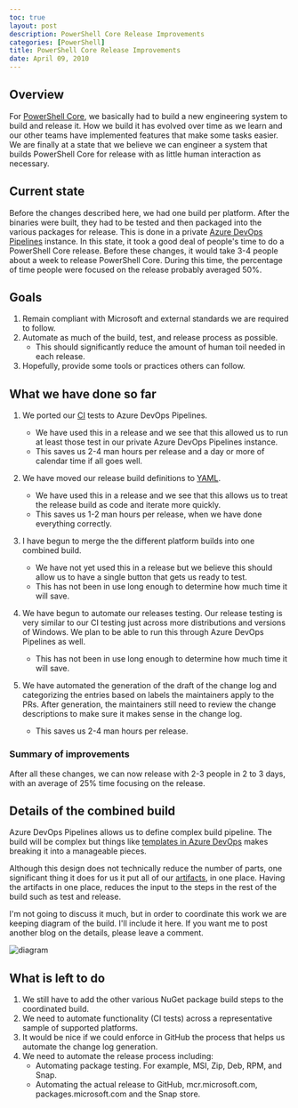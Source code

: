 ```yaml
---
toc: true
layout: post
description: PowerShell Core Release Improvements
categories: [PowerShell]
title: PowerShell Core Release Improvements
date: April 09, 2010
---
```


## Overview

For [PowerShell Core](https://github.com/powershell/powershell), we basically had to build a new engineering system to build and release it.  How we build it has evolved over time as we learn and our other teams have implemented features that make some tasks easier.  We are finally at a state that we believe we can engineer a system that builds PowerShell Core for release with as little human interaction as necessary.

## Current state

Before the changes described here, we had one build per platform.  After the binaries were built, they had to be tested and then packaged into the various packages for release.  This is done in a private [Azure DevOps Pipelines](https://docs.microsoft.com/en-us/azure/devops/pipelines/?view=azure-devops) instance.  In this state, it took a good deal of people's time to do a PowerShell Core release.  Before these changes, it would take 3-4 people about a week to release PowerShell Core.  During this time, the percentage of time people were focused on the release probably averaged 50%.

## Goals

1. Remain compliant with Microsoft and external standards we are required to follow.
2. Automate as much of the build, test, and release process as possible.
   * This should significantly reduce the amount of human toil needed in each release.
3. Hopefully, provide some tools or practices others can follow.

## What we have done so far

1. We ported our [CI](https://en.wikipedia.org/wiki/Continuous_integration) tests to Azure DevOps Pipelines.
    * We have used this in a release and we see that this allowed us to run at least those test in our private Azure DevOps Pipelines instance.
    * This saves us 2-4 man hours per release and a day or more of calendar time if all goes well.

2. We have moved our release build definitions to [YAML](https://docs.microsoft.com/en-us/azure/devops/pipelines/yaml-schema?view=azure-devops&tabs=schema#job-templates).
    * We have used this in a release and we see that this allows us to treat the release build as code and iterate more quickly.
    * This saves us 1-2 man hours per release, when we have done everything correctly.

3. I have begun to merge the the different platform builds into one combined build.
    * We have not yet used this in a release but we believe this should allow us to have a single button that gets us ready to test.
    * This has not been in use long enough to determine how much time it will save.

4. We have begun to automate our releases testing.  Our release testing is very similar to our CI testing just across more distributions and versions of  Windows.  We plan to be able to run this through Azure DevOps Pipelines as well.
    * This has not been in use long enough to determine how much time it will save.

5. We have automated the generation of the draft of the change log and categorizing the entries based on labels the maintainers apply to the PRs.  After generation, the maintainers still need to review the change descriptions to make sure it makes sense in the change log.
    * This saves us 2-4 man hours per release.

### Summary of improvements

After all these changes, we can now release with 2-3 people in 2 to 3 days, with an average of 25% time focusing on the release.

## Details of the combined build

Azure DevOps Pipelines allows us to define complex build pipeline.  The build will be complex but things like [templates in Azure DevOps](https://docs.microsoft.com/en-us/azure/devops/pipelines/process/templates?view=azure-devops) makes breaking it into a manageable pieces.

Although this design does not technically reduce the number of parts, one significant thing it does for us it put all of our [artifacts](https://docs.microsoft.com/en-us/azure/devops/pipelines/artifacts/artifacts-overview?view=azure-devops), in one place.  Having the artifacts in one place, reduces the input to the steps in the rest of the build such as test and release.

I'm not going to discuss it much, but in order to coordinate this work we are keeping diagram of the build.  I'll include it here.  If you want me to post another blog on the details, please leave a comment.

![diagram](/images/build-diagram-2019.svg)

## What is left to do

1. We still have to add the other various NuGet package build steps to the coordinated build.
2. We need to automate functionality (CI tests) across a representative sample of supported platforms.
3. It would be nice if we could enforce in GitHub the process that helps us automate the change log generation.
4. We need to automate the release process including:
    * Automating package testing.  For example, MSI, Zip, Deb, RPM, and Snap.
    * Automating the actual release to GitHub, mcr.microsoft.com, packages.microsoft.com and the Snap store.
